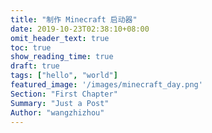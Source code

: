 ```yaml
---
title: "制作 Minecraft 启动器"
date: 2019-10-23T02:38:10+08:00
omit_header_text: true
toc: true
show_reading_time: true
draft: true
tags: ["hello", "world"]
featured_image: '/images/minecraft_day.png'
Section: "First Chapter"
Summary: "Just a Post"
Author: "wangzhizhou"
---
```



